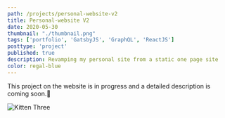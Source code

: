 ```yaml
---
path: /projects/personal-website-v2
title: Personal-website V2
date: 2020-05-30
thumbnail: "./thumbnail.png"
tags: ['portfolio', 'GatsbyJS', 'GraphQL', 'ReactJS']
posttype: 'project'
published: true
description: Revamping my personal site from a static one page site
color: regal-blue
---
```


This project on the website is in progress and a detailed description is coming soon.<span aria-label="image">🤭</span>

![Kitten Three](/thumbnail.png)